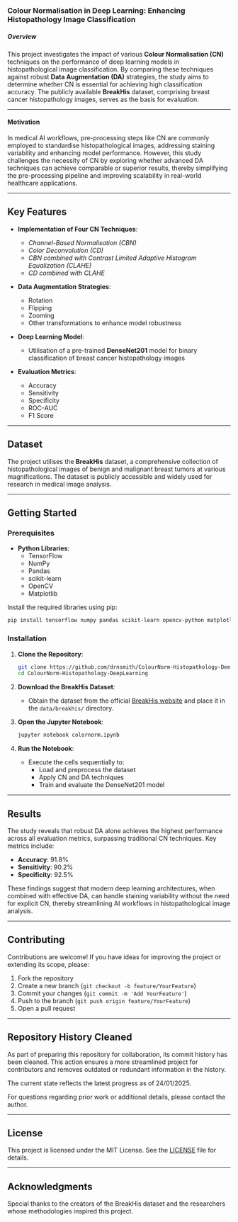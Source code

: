 ### Colour Normalisation in Deep Learning: Enhancing Histopathology Image Classification

##### Overview
This project investigates the impact of various **Colour Normalisation (CN)** techniques on the performance of deep learning models in histopathological image classification. By comparing these techniques against robust **Data Augmentation (DA)** strategies, the study aims to determine whether CN is essential for achieving high classification accuracy. The publicly available **BreakHis** dataset, comprising breast cancer histopathology images, serves as the basis for evaluation.

---

#### **Motivation**
In medical AI workflows, pre-processing steps like CN are commonly employed to standardise histopathological images, addressing staining variability and enhancing model performance. However, this study challenges the necessity of CN by exploring whether advanced DA techniques can achieve comparable or superior results, thereby simplifying the pre-processing pipeline and improving scalability in real-world healthcare applications.

---

## **Key Features**
- **Implementation of Four CN Techniques**:
  - *Channel-Based Normalisation (CBN)*
  - *Color Deconvolution (CD)*
  - *CBN combined with Contrast Limited Adaptive Histogram Equalization (CLAHE)*
  - *CD combined with CLAHE*

- **Data Augmentation Strategies**:
  - Rotation
  - Flipping
  - Zooming
  - Other transformations to enhance model robustness

- **Deep Learning Model**:
  - Utilisation of a pre-trained **DenseNet201** model for binary classification of breast cancer histopathology images

- **Evaluation Metrics**:
  - Accuracy
  - Sensitivity
  - Specificity
  - ROC-AUC
  - F1 Score

---

## **Dataset**
The project utilises the **BreakHis** dataset, a comprehensive collection of histopathological images of benign and malignant breast tumors at various magnifications. The dataset is publicly accessible and widely used for research in medical image analysis.

---

## **Getting Started**

### **Prerequisites**
- **Python Libraries**:
  - TensorFlow
  - NumPy
  - Pandas
  - scikit-learn
  - OpenCV
  - Matplotlib

Install the required libraries using pip:
```bash
pip install tensorflow numpy pandas scikit-learn opencv-python matplotlib
```

### **Installation**
1. **Clone the Repository**:
   ```bash
   git clone https://github.com/drnsmith/ColourNorm-Histopathology-DeepLearning.git
   cd ColourNorm-Histopathology-DeepLearning
   ```

2. **Download the BreakHis Dataset**:
   - Obtain the dataset from the official [BreakHis website](https://web.inf.ufpr.br/vri/breast-cancer-database) and place it in the `data/breakhis/` directory.

3. **Open the Jupyter Notebook**:
   ```bash
   jupyter notebook colornorm.ipynb
   ```

4. **Run the Notebook**:
   - Execute the cells sequentially to:
     - Load and preprocess the dataset
     - Apply CN and DA techniques
     - Train and evaluate the DenseNet201 model

---

## **Results**
The study reveals that robust DA alone achieves the highest performance across all evaluation metrics, surpassing traditional CN techniques. Key metrics include:
- **Accuracy**: 91.8%
- **Sensitivity**: 90.2%
- **Specificity**: 92.5%

These findings suggest that modern deep learning architectures, when combined with effective DA, can handle staining variability without the need for explicit CN, thereby streamlining AI workflows in histopathological image analysis.

---

## **Contributing**
Contributions are welcome! If you have ideas for improving the project or extending its scope, please:
1. Fork the repository
2. Create a new branch (`git checkout -b feature/YourFeature`)
3. Commit your changes (`git commit -m 'Add YourFeature'`)
4. Push to the branch (`git push origin feature/YourFeature`)
5. Open a pull request

---

## Repository History Cleaned

As part of preparing this repository for collaboration, its commit history has been cleaned. This action ensures a more streamlined project for contributors and removes outdated or redundant information in the history. 

The current state reflects the latest progress as of 24/01/2025.

For questions regarding prior work or additional details, please contact the author.

---

## **License**
This project is licensed under the MIT License. See the [LICENSE](LICENSE) file for details.

---

## **Acknowledgments**
Special thanks to the creators of the BreakHis dataset and the researchers whose methodologies inspired this project.

